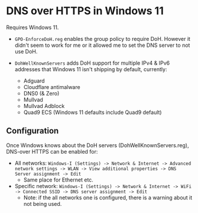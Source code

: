 # DNS over HTTPS in Windows 11

Requires Windows 11.

* `GPO-EnforceDoH.reg` enables the group policy to require DoH. However it
  didn't seem to work for me or it allowed me to set the DNS server to not
  use DoH.

* `DohWellKnownServers` adds DoH support for multiple IPv4 & IPv6 addresses
  that Windows 11 isn't shipping by default, currently:
  * Adguard
  * Cloudflare antimalware
  * DNS0 (& Zero)
  * Mullvad
  * Mullvad Adblock
  * Quad9 ECS (Windows 11 defaults include Quad9 default)

## Configuration

Once Windows knows about the DoH servers (DohWellKnownServers.reg), DNS-over
HTTPS can be enabled for:

* All networks: `Windows-I (Settings) -> Network & Internet -> Advanced network settings -> WLAN -> View additional properties -> DNS Server assignment -> Edit`
  * Same place for Ethernet etc.
* Specific network: `Windows-I (Settings) -> Network & Internet -> WiFi -> Connected SSID -> DNS server assignment -> Edit`
  * Note: if the all networks one is configured, there is a warning about it not being used.
